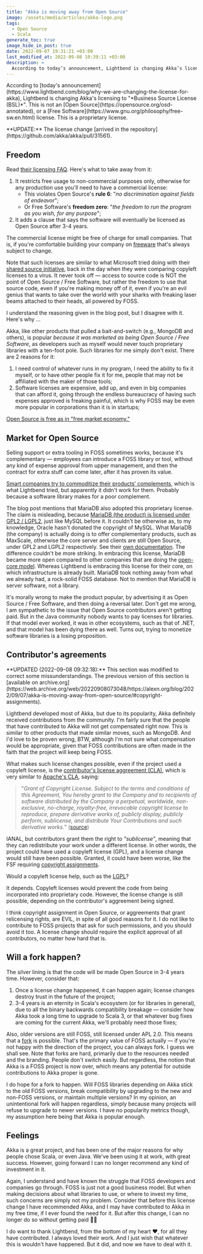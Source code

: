 ```yaml
---
title: "Akka is moving away from Open Source"
image: /assets/media/articles/akka-logo.png
tags:
  - Open Source
  - Scala
generate_toc: true
image_hide_in_post: true
date: 2022-09-07 19:31:21 +03:00
last_modified_at: 2022-09-08 10:39:11 +03:00
description: >
  According to today’s announcement, Lightbend is changing Akka’s licensing to "Business Source License (BSL)". This is not an Open Source, or a Free Software license. This is a proprietary license.
---
```


<p class="intro withcap" markdown=1>
According to [today's announcement](https://www.lightbend.com/blog/why-we-are-changing-the-license-for-akka), Lightbend is changing Akka's licensing to "*Business Source License (BSL)*". This is not an [Open Source](https://opensource.org/osd-annotated), or a [Free Software](https://www.gnu.org/philosophy/free-sw.en.html) license. This is a proprietary license.
</p>

<p class="warn-bubble" markdown="1">
  **UPDATE:** The license change [arrived in the repository](https://github.com/akka/akka/pull/31561).
</p>

## Freedom

Read [their licensing FAQ](https://www.lightbend.com/akka/license-faq). Here's what to take away from it:

1. It restricts free usage to non-commercial purposes only, otherwise for any production use you'll need to have a commercial license:
   - This violates Open Source's **rule 6**: "*no discrimination against fields of endeavor*";
   - Or Free Software's **freedom zero**: "*the freedom to run the program as you wish, for any purpose*";
2. It adds a clause that says the software will eventually be licensed as Open Source after 3-4 years.

The commercial license might be free of charge for small companies. That is, if you're comfortable building your company on [freeware](https://en.wikipedia.org/wiki/Freeware) that's always subject to change.

Note that such licenses are similar to what Microsoft tried doing with their [shared source initiative](https://en.wikipedia.org/wiki/Shared_Source_Initiative), back in the day when they were comparing copyleft licenses to a virus. It never took off — access to source code is NOT the point of Open Source / Free Software, but rather the freedom to use that source code, even if you're making money off of it, even if you're an evil genius that wants to take over the world with your sharks with freaking laser beams attached to their heads, all powered by FOSS.

I understand the reasoning given in the blog post, but I disagree with it. Here's why ...

Akka, like other products that pulled a bait-and-switch (e.g., MongoDB and others), is popular *because it was marketed as being Open Source / Free Software*, as developers such as myself would never touch proprietary libraries with a ten-foot pole. Such libraries for me simply don't exist. There are 2 reasons for it:

1. I need control of whatever runs in my program, I need the ability to fix it myself, or to have other people fix it for me, people that may not be affiliated with the maker of those tools;
2. Software licenses are expensive, add up, and even in big companies that can afford it, going through the endless bureaucracy of having such expenses approved is freaking painful, which is why FOSS may be even more popular in corporations than it is in startups;

[Open Source is free as in "free market economy."](./2022-09-07-free-software-vs-open-source.md)

## Market for Open Source

Selling support or extra tooling in FOSS sometimes works, because it's complementary — employees can introduce a FOSS library or tool, without any kind of expense approval from upper management, and then the contract for extra stuff can come later, after it has proven its value.

 [Smart companies try to commoditize their products’ complements](https://www.joelonsoftware.com/2002/06/12/strategy-letter-v/), which is what Lightbend tried, but apparently it didn't work for them. Probably because a software library makes for a poor complement.

The blog post mentions that MariaDB also adopted this proprietary license. The claim is misleading, because [MariaDB (the product) is licensed under GPL2 / LGPL2](https://mariadb.com/kb/en/licensing-faq/), just like MySQL before it. It couldn't be otherwise as, to my knowledge, Oracle hasn't donated the copyright of MySQL. What MariaDB (the company) is actually doing is to offer complementary products, such as MaxScale, otherwise the core server and clients are still Open Source, under GPL2 and LGPL2 respectively. See their [own documentation](https://mariadb.com/projects-using-bsl-11/). The difference couldn't be more striking. In embracing this license, MariaDB became more open compared to other companies that are doing the [open-core model](https://en.wikipedia.org/wiki/Open-core_model). Whereas Lightbend is embracing this license for their core, on which infrastructure is already built. MariaDB took nothing away from what we already had, a rock-solid FOSS database. Not to mention that MariaDB is server software, not a library.

It's morally wrong to make the product popular, by advertising it as Open Source / Free Software, and then doing a reversal later. Don't get me wrong, I am sympathetic to the issue that Open Source contributors aren't getting paid. But in the Java community nobody wants to pay licenses for libraries. If that model ever worked, it was in other ecosystems, such as that of .NET, and that model has been dying there as well. Turns out, trying to monetize software libraries is a losing proposition.

## Contributor's agreements

<p class="info-bubble" markdown="1">
**UPDATED (2022-09-08 09:32:18):** This section was modified to correct some missunderstandings. The previous version of this section is [available on archive.org](https://web.archive.org/web/20220908073048/https://alexn.org/blog/2022/09/07/akka-is-moving-away-from-open-source/#copyright-assignments).
</p>

Lightbend developed most of Akka, but due to its popularity, Akka definitely received contributions from the community. I'm fairly sure that the people that have contributed to Akka will not get compensated right now. This is similar to other products that made similar moves, such as MongoDB. And I'd love to be proven wrong, BTW, although I'm not sure what compensation would be appropriate, given that FOSS contributions are often made in the faith that the project will keep being FOSS.

What makes such license changes possible, even if the project used a copyleft license, is the [contributor's license aggreement (CLA)](https://www.lightbend.com/contribute/cla), which is very similar to [Apache's CLA](https://www.apache.org/licenses/contributor-agreements.html), saying:

> "*Grant of Copyright License. Subject to the terms and conditions of this Agreement, You hereby grant to the Company and to recipients of software distributed by the Company a perpetual, worldwide, non-exclusive, no-charge, royalty-free, irrevocable copyright license to reproduce, prepare derivative works of, publicly display, publicly perform, sublicense, and distribute Your Contributions and such derivative works.*" ([source](https://downloads.lightbend.com/website/legal/LightbendIndividualContributorLicenseAgreement.pdf))

IANAL, but contributors grant them the right to *"sublicense"*, meaning that they can redistribute your work under a different license. In other words, the project could have used a copyleft license (GPL), and a license change would still have been possible. Granted, it could have been worse, like the FSF requiring [copyright assignments](https://www.gnu.org/licenses/why-assign.en.html).

Would a copyleft license help, such as the [LGPL](https://www.gnu.org/licenses/lgpl-3.0.en.html)?

It depends. Copyleft licenses would prevent the code from being incorporated into proprietary code. However, the license change is still possible, depending on the contributor's aggreement being signed.

<p class="warn-bubble" markdown="1">
I think copyright assignment in Open Source, or aggreements that grant relicensing rights, are EVIL, in spite of all good reasons for it. I do not like to contribute to FOSS projects that ask for such permissions, and you should avoid it too. A license change should require the explicit approval of all contributors, no matter how hard that is.
</p>

## Will a fork happen?

The silver lining is that the code will be made Open Source in 3-4 years time. However, consider that:

1. Once a license change happened, it can happen again; license changes destroy trust in the future of the project;
2. 3-4 years is an eternity in Scala's ecosystem (or for libraries in general), due to all the binary backwards compatibility breakage — consider how Akka took a long time to upgrade to Scala 3, or that whatever bug fixes are coming for the current Akka, we'll probably need those fixes;

Also, older versions are still FOSS, still licensed under APL 2.0. This means that a [fork](https://en.wikipedia.org/wiki/Fork_(software_development)) is possible. That's the primary value of FOSS actually — if you're not happy with the direction of the project, you can always fork. I guess we shall see. Note that forks are hard, primarily due to the resources needed and the branding. People don't switch easily. But regardless, the notion that Akka is a FOSS project is now over, which means any potential for outside contributions to Akka proper is gone.

I do hope for a fork to happen. Will FOSS libraries depending on Akka stick to the old FOSS versions, break compatibility by upgrading to the new and non-FOSS versions, or maintain multiple versions? In my opinion, an unintentional fork will happen regardless, simply because many projects will refuse to upgrade to newer versions. I have no popularity metrics though, my assumption here being that Akka is popular enough.

## Feelings

Akka is a great project, and has been one of the major reasons for why people chose Scala, or even Java. We've been using it at work, with great success. However, going forward I can no longer recommend any kind of investment in it.

Again, I understand and have known the struggle that FOSS developers and companies go through. FOSS is just not a good business model. But when making decisions about what libraries to use, or where to invest my time, such concerns are simply not my problem. Consider that before this license change I have recommended Akka, and I may have contributed to Akka in my free time, if I ever found the need for it. But after this change, I can no longer do so without getting paid 🤷‍♂️

I do want to thank Lightbend, from the bottom of my heart ❤️, for all they have contributed. I always loved their work. And I just wish that whatever this is wouldn't have happened. But it did, and now we have to deal with it.

